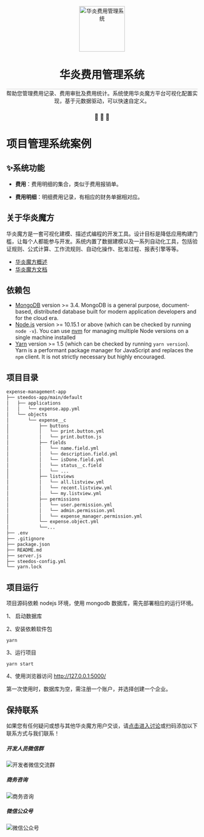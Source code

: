 
<p align="center">
  <a href="https://www.steedos.com/cn">
    <img alt="华炎费用管理系统" src="https://steedos.github.io/assets/logo.png" width="120" />
  </a>
</p>
<h1 align="center">
  华炎费用管理系统
</h1>

<p align="center" style="border-top: solid 1px #cccccc">
  帮助您管理费用记录、费用审批及费用统计。系统使用华炎魔方平台可视化配置实现，基于元数据驱动，可以快速自定义。

</p>

<h3 align="center">
 🤖 🎨 🚀
</h3>

# 项目管理系统案例




## ✨系统功能

- **费用**：费用明细的集合，类似于费用报销单。

- **费用明细**：明细费用记录，有相应的财务单据相对应。

## 关于华炎魔方

华炎魔方是一套可视化建模、描述式编程的开发工具。设计目标是降低应用构建门槛，让每个人都能参与开发。系统内置了数据建模以及一系列自动化工具，包括验证规则、公式计算、工作流规则、自动化操作、批准过程、报表引擎等等。

- [华炎魔方概述](https://www-steedos-com.oss-accelerate.aliyuncs.com/videos/steedos/steedos-open-source.mp4)
- [华炎魔方文档](https://www.steedos.com/help/)

## 依赖包

- [MongoDB](https://www.mongodb.com/try/download/) version >= 3.4. MongoDB is a general purpose, document-based, distributed database built for modern application developers and for the cloud era.
- [Node.js](https://nodejs.org/en/download/) version >= 10.15.1 or above (which can be checked by running `node -v`). You can use [nvm](https://github.com/nvm-sh/nvm) for managing multiple Node versions on a single machine installed
- [Yarn](https://yarnpkg.com/en/) version >= 1.5 (which can be checked by running `yarn version`). Yarn is a performant package manager for JavaScript and replaces the `npm` client. It is not strictly necessary but highly encouraged.


## 项目目录

```sh
expense-management-app
├── steedos-app/main/default
│   ├── applications
│   │   └── expense.app.yml
│   └── objects
│       └── expense__c
│           ├── buttons
│           │   └── print.button.yml
│           │   └── print.button.js
│           ├── fields
│           │   └── name.field.yml
│           │   └── description.field.yml
│           │   └── isDone.field.yml
│           │   └── status__c.field
│           │   └── ...
│           ├── listviews
│           │   └── all.listview.yml
│           │   └── recent.listview.yml
│           │   └── my.listview.yml
│           ├── permissions
│           │   └── user.permission.yml
│           │   └── admin.permission.yml
│           │   └── expense_manager.permission.yml
│           └── expense.object.yml
│           └──...
├── .env
├── .gitignore
├── package.json
├── README.md
├── server.js
├── steedos-config.yml
└── yarn.lock
```

## 项目运行

项目源码依赖 nodejs 环境，使用 mongodb 数据库，需先部署相应的运行环境。

1、 启动数据库

2、安装依赖软件包

```
yarn
```

3、运行项目

```
yarn start
```

4、使用浏览器访问 http://127.0.0.1:5000/

第一次使用时，数据库为空，需注册一个账户，并选择创建一个企业。

## 保持联系

如果您有任何疑问或想与其他华炎魔方用户交谈，请[点击进入讨论](https://github.com/steedos/steedos-platform/discussions)或扫码添加以下联系方式与我们联系！
##### 开发人员微信群
![开发者微信交流群](https://steedos.github.io/assets/github/expense_management_app/cn/QR_wechat_developers.jpg)

##### 商务咨询
![商务咨询](https://steedos.github.io/assets/github/expense_management_app/cn/business_consulting.jpg)

##### 微信公众号
![微信公众号](https://www.steedos.com/assets/github/platform/cn/public_number.jpg)
